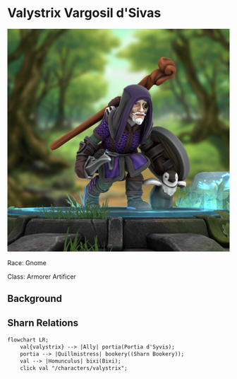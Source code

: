 # Valystrix Vargosil d'Sivas

<img class="float-left h-96 mr-8 mb-8 rounded"   src="https://raw.githubusercontent.com/DiscoverTec/anExperiment/main/eberron-by-night/images/characters/valystrix.png"/>

Race: Gnome 

Class: Armorer Artificer

## Background

## Sharn Relations

```mermaid
flowchart LR;
    val{valystrix} --> |Ally| portia(Portia d'Syvis);
    portia --> |Quillmistress| bookery((Sharn Bookery));
    val --> |Homunculus| bixi(Bixi);
    click val "/characters/valystrix";
```
